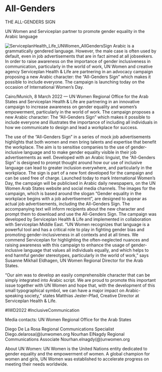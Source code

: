 # All-Genders
THE ALL-GENDERS SIGN

UN Women and Serviceplan partner to promote gender equality in the Arabic language


![ServiceplanHealth_Life_UNWomen_AllGendersSign](https://user-images.githubusercontent.com/119879285/211744133-b30b22cf-ce74-48af-9ebd-bb8479adfca7.jpg)
Arabic is a grammatically gendered language. However, the male case is often used by default, even in job advertisements that are in fact aimed at all jobseekers. In order to raise awareness on the importance of gender inclusiveness in communication, particularly in the world of work, UN Women and creative agency Serviceplan Health & Life are partnering in an advocacy campaign proposing a new Arabic character: the “All-Genders Sign” which makes it possible to include everyone. The campaign is launching today on the occasion of International Women’s Day.


Cairo/Munich, 8 March 2022 — UN Women Regional Office for the Arab States and Serviceplan Health & Life are partnering in an innovative campaign to increase awareness on gender equality and women’s empowerment, particularly in the world of work. The campaign proposes a new Arabic character: The “All-Genders Sign” which makes it possible to include everyone and illustrates the importance of including all individuals in how we communicate to design and lead a workplace for success.

The use of the “All-Genders Sign” in a series of mock job advertisements highlights that both women and men bring talents and expertise that benefit the workplace. The aim is to sensitise companies to the use of gender-inclusive language and to make gender equality visible in their job advertisements as well. Developed with an Arabic linguist, the “All-Genders Sign” is designed to prompt thought around how our use of inclusive language can lead to greater inclusion everywhere, and particularly in the workplace. The sign is part of a new font developed for the campaign and can be used free of charge.
Launched today to mark International Women’s Day, the campaign will be publicised in Arabic daily newspapers, on the UN Women Arab States website and social media channels. The images for the campaign, which is based around the slogan “Gender equality in the workplace begins with a job advertisement”, are designed to appear as actual job advertisements, including the All-Genders Sign. The accompanying text will inform recipients about the new character and prompt them to download and use the All-Genders Sign. The campaign was developed by Serviceplan Health & Life and implemented in collaboration with Serviceplan Middle East. 
“UN Women recognizes that language is a powerful tool and has a critical role to play in fighting gender bias and promoting gender-inclusiveness in all contexts and at all times. We commend Serviceplan for highlighting the often-neglected nuances and raising awareness with this campaign to enhance the usage of gender-inclusive language that values all individuals equally, and which helps to end harmful gender stereotypes, particularly in the world of work,” says Susanne Mikhail Eldhagen, UN Women Regional Director for the Arab States.  

“Our aim was to develop an easily comprehensible character that can be simply integrated into Arabic script. We are proud to promote this important issue together with UN Women and hope that, with the development of this small typographical symbol, we can have a major impact on Arabic-speaking society,” states Matthias Jester-Pfad, Creative Director at Serviceplan Health & Life.

#IWD2022
#InclusiveCommunication

Media contacts:
UN Women Regional Office for the Arab States

Diego De La Rosa
Regional Communications Specialist
Diego.delarosa(@)unwomen.org
Nourhan ElNagdy
Regional Communications Associate
Nourhan.elnagdy(@)unwomen.org
 
About UN Women:
UN Women is the United Nations entity dedicated to gender equality and the empowerment of women. A global champion for women and girls, UN Women was established to accelerate progress on meeting their needs worldwide.

